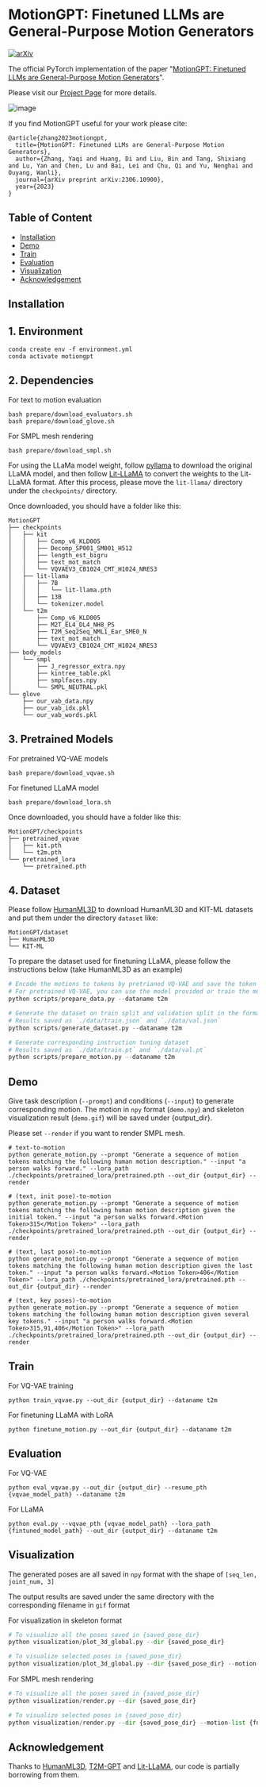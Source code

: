 # MotionGPT: Finetuned LLMs are General-Purpose Motion Generators

[![arXiv](https://img.shields.io/badge/arXiv-<2306.10900>-<COLOR>.svg)](https://arxiv.org/abs/2306.10900)

The official PyTorch implementation of the paper "[MotionGPT: Finetuned LLMs are General-Purpose Motion Generators](https://arxiv.org/abs/2306.10900)".

Please visit our [Project Page](https://qiqiapink.github.io/MotionGPT) for more details.

![image](./static/images/motiongpt.png)

If you find MotionGPT useful for your work please cite:
```
@article{zhang2023motiongpt,
  title={MotionGPT: Finetuned LLMs are General-Purpose Motion Generators},
  author={Zhang, Yaqi and Huang, Di and Liu, Bin and Tang, Shixiang and Lu, Yan and Chen, Lu and Bai, Lei and Chu, Qi and Yu, Nenghai and Ouyang, Wanli},
  journal={arXiv preprint arXiv:2306.10900},
  year={2023}
}
```

## Table of Content
* [Installation](#installation)
* [Demo](#demo)
* [Train](#train)
* [Evaluation](#evaluation)
* [Visualization](#visualization)
* [Acknowledgement](#acknowledgement)

## Installation

## 1. Environment
```
conda create env -f environment.yml
conda activate motiongpt
```

## 2. Dependencies
For text to motion evaluation
```
bash prepare/download_evaluators.sh
bash prepare/download_glove.sh
```

For SMPL mesh rendering
```
bash prepare/download_smpl.sh
```

For using the LLaMa model weight, follow [pyllama](https://github.com/juncongmoo/pyllama) to download the original LLaMA model, and then follow [Lit-LLaMA](https://github.com/Lightning-AI/lit-llama) to convert the weights to the Lit-LLaMA format. After this process, please move the `lit-llama/` directory under the `checkpoints/` directory.

Once downloaded, you should have a folder like this:
```
MotionGPT
├── checkpoints
│   ├── kit
│   │   ├── Comp_v6_KLD005
│   │   ├── Decomp_SP001_SM001_H512
│   │   ├── length_est_bigru
│   │   ├── text_mot_match
│   │   └── VQVAEV3_CB1024_CMT_H1024_NRES3
│   ├── lit-llama
│   │   ├── 7B
│   │   │   └── lit-llama.pth
│   │   ├── 13B
│   │   └── tokenizer.model
│   └── t2m
│       ├── Comp_v6_KLD005
│       ├── M2T_EL4_DL4_NH8_PS
│       ├── T2M_Seq2Seq_NML1_Ear_SME0_N
│       ├── text_mot_match
│       └── VQVAEV3_CB1024_CMT_H1024_NRES3
├── body_models
│   └── smpl
│       ├── J_regressor_extra.npy
│       ├── kintree_table.pkl
│       ├── smplfaces.npy
│       └── SMPL_NEUTRAL.pkl
└── glove
    ├── our_vab_data.npy
    ├── our_vab_idx.pkl
    └── our_vab_words.pkl
```

## 3. Pretrained Models
For pretrained VQ-VAE models
```
bash prepare/download_vqvae.sh
```

For finetuned LLaMA model
```
bash prepare/download_lora.sh
```

Once downloaded, you should have a folder like this:
```
MotionGPT/checkpoints
├── pretrained_vqvae
│   ├── kit.pth
│   └── t2m.pth
└── pretrained_lora
    └── pretrained.pth
```

## 4. Dataset
Please follow [HumanML3D](https://github.com/EricGuo5513/HumanML3D) to download HumanML3D and KIT-ML datasets and put them under the directory `dataset` like:
```
MotionGPT/dataset
├── HumanML3D
└── KIT-ML
```

To prepare the dataset used for finetuning LLaMA, please follow the instructions below (take HumanML3D as an example)
```python
# Encode the motions to tokens by pretrianed VQ-VAE and save the token sequence results under `./dataset/HumanML3D/VQVAE/`
# For pretrained VQ-VAE, you can use the model provided or train the model by yourself following the training instruction.
python scripts/prepare_data.py --dataname t2m

# Generate the dataset on train split and validation split in the format of {instruction, input, output}
# Results saved as `./data/train.json` and `./data/val.json`
python scripts/generate_dataset.py --dataname t2m

# Generate corresponding instruction tuning dataset
# Results saved as `./data/train.pt` and `./data/val.pt`
python scripts/prepare_motion.py --dataname t2m
```

## Demo
Give task description (`--prompt`) and conditions (`--input`) to generate corresponding motion. The motion in `npy` format (`demo.npy`) and skeleton visualization result (`demo.gif`) will be saved under {output_dir}.

Please set `--render` if you want to render SMPL mesh.

```
# text-to-motion
python generate_motion.py --prompt "Generate a sequence of motion tokens matching the following human motion description." --input "a person walks forward." --lora_path ./checkpoints/pretrained_lora/pretrained.pth --out_dir {output_dir} --render

# (text, init pose)-to-motion
python generate_motion.py --prompt "Generate a sequence of motion tokens matching the following human motion description given the initial token." --input "a person walks forward.<Motion Token>315</Motion Token>" --lora_path ./checkpoints/pretrained_lora/pretrained.pth --out_dir {output_dir} --render

# (text, last pose)-to-motion
python generate_motion.py --prompt "Generate a sequence of motion tokens matching the following human motion description given the last token." --input "a person walks forward.<Motion Token>406</Motion Token>" --lora_path ./checkpoints/pretrained_lora/pretrained.pth --out_dir {output_dir} --render

# (text, key poses)-to-motion
python generate_motion.py --prompt "Generate a sequence of motion tokens matching the following human motion description given several key tokens." --input "a person walks forward.<Motion Token>315,91,406</Motion Token>" --lora_path ./checkpoints/pretrained_lora/pretrained.pth --out_dir {output_dir} --render
```

## Train
For VQ-VAE training
```
python train_vqvae.py --out_dir {output_dir} --dataname t2m
```

For finetuning LLaMA with LoRA
```
python finetune_motion.py --out_dir {output_dir} --dataname t2m
```

## Evaluation
For VQ-VAE
```
python eval_vqvae.py --out_dir {output_dir} --resume_pth {vqvae_model_path} --dataname t2m
```

For LLaMA
```
python eval.py --vqvae_pth {vqvae_model_path} --lora_path {fintuned_model_path} --out_dir {output_dir} --dataname t2m
```

## Visualization
The generated poses are all saved in `npy` format with the shape of `[seq_len, joint_num, 3]`

The output results are saved under the same directory with the corresponding filename in `gif` format

For visualization in skeleton format
```python
# To visualize all the poses saved in {saved_pose_dir}
python visualization/plot_3d_global.py --dir {saved_pose_dir}

# To visualize selected poses in {saved_pose_dir}
python visualization/plot_3d_global.py --dir {saved_pose_dir} --motion-list {fname1} {fname2} ...
```

For SMPL mesh rendering
```python
# To visualize all the poses saved in {saved_pose_dir}
python visualization/render.py --dir {saved_pose_dir}

# To visualize selected poses in {saved_pose_dir}
python visualization/render.py --dir {saved_pose_dir} --motion-list {fname1} {fname2} ...
```

## Acknowledgement
Thanks to [HumanML3D](https://github.com/EricGuo5513/HumanML3D), [T2M-GPT](https://github.com/Mael-zys/T2M-GPT) and [Lit-LLaMA](https://github.com/Lightning-AI/lit-llama), our code is partially borrowing from them.
